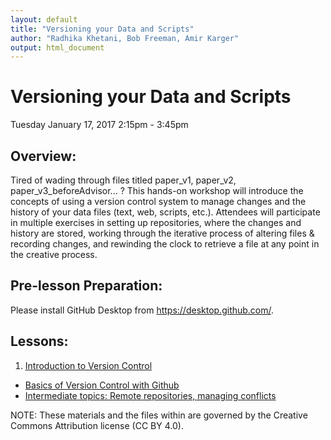 ```yaml
---
layout: default
title: "Versioning your Data and Scripts"
author: "Radhika Khetani, Bob Freeman, Amir Karger"
output: html_document
---
```


# Versioning your Data and Scripts
Tuesday January 17, 2017 2:15pm - 3:45pm <br>

## Overview:
Tired of wading through files titled paper_v1, paper_v2, paper_v3_beforeAdvisor... ? This hands-on workshop will introduce the concepts of using a version control system to manage changes and the history of your data files (text, web, scripts, etc.). Attendees will participate in multiple exercises in setting up repositories, where the changes and history are stored, working through the iterative process of altering files & recording changes, and rewinding the clock to retrieve a file at any point in the creative process.

## Pre-lesson Preparation:
Please install GitHub Desktop from https://desktop.github.com/. 

## Lessons:

1. [Introduction to Version Control](01_Intro_to_versioning.md)<br>
* [Basics of Version Control with Github](02_Github_Desktop.md)<br>
* [Intermediate topics: Remote repositories, managing conflicts](03_Github_remote_and_conflicts.md)<br>

NOTE: These materials and the files within are governed by the Creative Commons Attribution license (CC BY 4.0).
